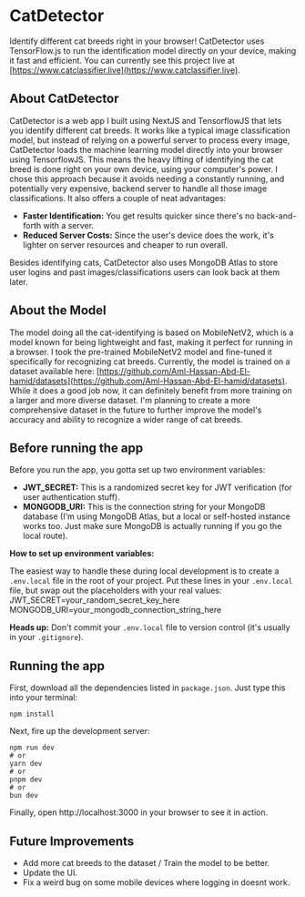 # CatDetector

Identify different cat breeds right in your browser! CatDetector uses TensorFlow.js to run the identification model directly on your device, making it fast and efficient.
You can currently see this project live at [https://www.catclassifier.live](https://www.catclassifier.live).

## About CatDetector

CatDetector is a web app I built using NextJS and TensorflowJS that lets you identify different cat breeds. It works like a typical image classification model, but instead of relying on a powerful server to process every image, CatDetector loads the machine learning model directly into your browser using TensorflowJS.  This means the heavy lifting of identifying the cat breed is done right on your own device, using your computer's power. I chose this approach because it avoids needing a constantly running, and potentially very expensive, backend server to handle all those image classifications. It also offers a couple of neat advantages:

*   **Faster Identification:** You get results quicker since there's no back-and-forth with a server.
*   **Reduced Server Costs:** Since the user's device does the work, it's lighter on server resources and cheaper to run overall.

Besides identifying cats, CatDetector also uses MongoDB Atlas to store user logins and past images/classifications users can look back at them later.

## About the Model

The model doing all the cat-identifying is based on MobileNetV2, which is a model known for being lightweight and fast, making it perfect for running in a browser. I took the pre-trained MobileNetV2 model and fine-tuned it specifically for recognizing cat breeds.
Currently, the model is trained on a dataset available here: [https://github.com/Aml-Hassan-Abd-El-hamid/datasets](https://github.com/Aml-Hassan-Abd-El-hamid/datasets).  While it does a good job now, it can definitely benefit from more training on a larger and more diverse dataset. I'm planning to create a more comprehensive dataset in the future to further improve the model's accuracy and ability to recognize a wider range of cat breeds.

## Before running the app

Before you run the app, you gotta set up two environment variables:

*   **JWT_SECRET:** This is a randomized secret key for JWT verification (for user authentication stuff).
*   **MONGODB_URI:** This is the connection string for your MongoDB database (I'm using MongoDB Atlas, but a local or self-hosted instance works too. Just make sure MongoDB is actually running if you go the local route).

**How to set up environment variables:**

The easiest way to handle these during local development is to create a `.env.local` file in the root of your project. Put these lines in your `.env.local` file, but swap out the placeholders with your real values:
JWT_SECRET=your_random_secret_key_here
MONGODB_URI=your_mongodb_connection_string_here

**Heads up:** Don't commit your `.env.local` file to version control (it's usually in your `.gitignore`).

## Running the app

First, download all the dependencies listed in `package.json`. Just type this into your terminal:

```
npm install
```

Next, fire up the development server:

```
npm run dev
# or
yarn dev
# or
pnpm dev
# or
bun dev
```
Finally, open http://localhost:3000 in your browser to see it in action.

## Future Improvements
* Add more cat breeds to the dataset / Train the model to be better.
* Update the UI.
* Fix a weird bug on some mobile devices where logging in doesnt work.
